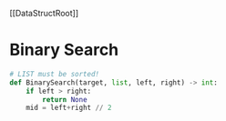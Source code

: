 [[DataStructRoot]]

# Binary Search
```python
# LIST must be sorted!
def BinarySearch(target, list, left, right) -> int:
	if left > right:
		return None
	mid = left+right // 2
```
